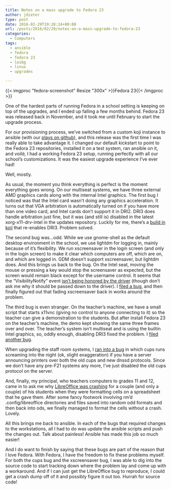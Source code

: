```yaml
---
title: Notes on a mass upgrade to Fedora 23
author: jdieter
type: post
date: 2016-02-29T19:28:24+00:00
url: /posts/2016/02/29/notes-on-a-mass-upgrade-to-fedora-23
categories:
  - Computers
tags:
  - ansible
  - fedora
  - fedora 23
  - lesbg
  - linux
  - upgrades

---
```

{{< imgproc "fedora-screenshot" Resize "300x" >}}Fedora 23{{< /imgproc >}}

One of the hardest parts of running Fedora in a school setting is keeping on top of the upgrades, and I ended up falling a few months behind. Fedora 23 was released back in November, and it took me until February to start the upgrade process.

For our provisioning process, we&#8217;ve switched from a custom koji instance to ansible (with our [plays on github][1]), and this release was the first time I was really able to take advantage it. I changed our default kickstart to point to the Fedora 23 repositories, installed it on a test system, ran ansible on it, and _voilà_, I had a working Fedora 23 setup, running perfectly with all our school&#8217;s customizations. It was the easiest upgrade experience I&#8217;ve ever had!

Well, mostly.

As usual, the moment you think everything is perfect is the moment everything goes wrong. On our multiseat systems, we have three external AMD graphics cards along with the internal Intel graphics. The first bug I noticed was that the Intel card wasn&#8217;t doing any graphics acceleration. It turns out that VGA arbitration is automatically turned on if you have more than one video card, and Intel cards don&#8217;t support it in DRI2. DRI3 does handle arbitration just fine, but it was (and still is) disabled in the latest xorg-x11-drv-intel in the updates repository. Luckily for me, there&#8217;s a [build in koji][2] that re-enables DRI3. Problem solved.

The second bug was&#8230;odd. While we use gnome-shell as the default desktop environment in the school, we use lightdm for logging in, mainly because of it&#8217;s flexibility. We run xscreensaver in the login screen (and only in the login screen) to make it clear which computers are off, which are on, and which are logged in. GDM doesn&#8217;t support xscreensaver, but lightdm does. And this brings us back to the bug. On the Intel seat, moving the mouse or pressing a key would stop the screensaver as expected, but the screen would remain black except for the username control. It seems that the &#8220;VisibilityNotify&#8221; event [isn&#8217;t being honored by the driver][3] (though don&#8217;t ask me why it should be passed down to the driver). I [filed a bug][4], and then finally figured out that fading xscreensaver back in works around the problem.

The third bug is even stranger. On the teacher&#8217;s machine, we have a small script that starts x11vnc (giving no control to anyone connecting to it) so the teacher can give a demonstration to the students. But after install Fedora 23 on the teacher&#8217;s machine, the demo kept showing the same three frames over and over. The teacher&#8217;s system isn&#8217;t multiseat and is using the builtin Intel graphics, so, oddly enough, disabling DRI3 fixed the problem. I [filed another bug][5].

When upgrading the staff room systems, I [ran into a bug][6] in which cups runs screaming into the night (ok, slight exaggeration) if you have a server announcing printers over both the old cups and new dnssd protocols. Since we don&#8217;t have any pre-F21 systems any more, I&#8217;ve just disabled the old cups protocol on the server.

And, finally, my principal, who teachers computers to grades 11 and 12, came in to ask me why [LibreOffice was crashing][7] for a couple (and only a couple) of his students when they were formatting cells on a spreadsheet that he gave them. After some fancy footwork involving rm&#8217;d .config/libreoffice directories and files saved into random odd formats and then back into ods, we finally managed to format the cells without a crash. Lovely.

All this brings me back to ansible. In each of the bugs that required changes to the workstations, all I had to do was update the ansible scripts and push the changes out. Talk about painless! Ansible has made this job so much easier!

And I do want to finish by saying that these bugs are part of the reason that I love Fedora. With Fedora, I have the freedom to fix these problems myself. For both the cups bug and the xscreensaver bug, I was able to dig into the source code to start tracking down where the problem lay and come up with a workaround. And if I can just get the LibreOffice bug to reproduce, I could get a crash dump off of it and possibly figure it out too. Hurrah for source code!

 [1]: https://github.com/lesbg/ansible
 [2]: http://koji.fedoraproject.org/koji/buildinfo?buildID=707268
 [3]: https://bugzilla.redhat.com/show_bug.cgi?id=1309680#c4
 [4]: https://bugzilla.redhat.com/show_bug.cgi?id=1309680
 [5]: https://bugzilla.redhat.com/show_bug.cgi?id=1310532
 [6]: https://bugzilla.redhat.com/show_bug.cgi?id=1311387
 [7]: https://bugzilla.redhat.com/show_bug.cgi?id=1313016
